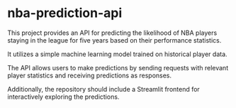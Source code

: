 # nba-prediction-api
This project provides an API for predicting the likelihood of NBA players staying in the league for five years based on their performance statistics. 

It utilizes a simple machine learning model trained on historical player data. 

The API allows users to make predictions by sending requests with relevant player statistics and receiving predictions as responses. 

Additionally, the repository should include a Streamlit frontend for interactively exploring the predictions.
